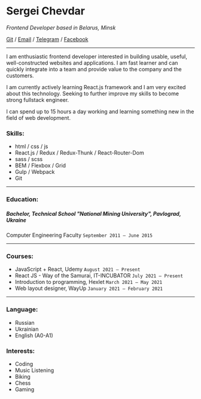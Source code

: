 Sergei Chevdar
==============

*Frontend Developer based in Belarus, Minsk*

[Git](https://github.com/StarkElessar) / [Email](mailto:serj.elessar@gmail.com) / [Telegram](https://t.me/StarkElessar) / [Facebook](https://www.facebook.com/SerjElessar)

___

I am enthusiastic frontend developer interested in building usable, useful,
well-constructed websites and applications. I am fast learner and can quickly integrate
into a team and provide value to the company and the customers.

I am currently actively learning React.js framework and I am very excited about this technology. Seeking
to further improve my skills to become strong fullstack engineer.

I can spend up to 15 hours a day working and learning something new in the field of web development.

### Skills:

* html / css / js
* React.js / Redux / Redux-Thunk / React-Router-Dom
* sass / scss
* BEM / Flexbox / Grid
* Gulp / Webpack
* Git

---

### Education:

##### Bachelor, Technical School "National Mining University", Pavlograd, Ukraine

Computer Engineering Faculty `September 2011 — June 2015`

---

### Courses:

* JavaScript + React, Udemy `August 2021 — Present`
* React JS - Way of the Samurai, IT-INCUBATOR `July 2021 — Present`
* Introduction to programming, Hexlet `March 2021 — May 2021`
* Web layout designer, WayUp `January 2021 — February 2021`

---

### Language:

* Russian
* Ukrainian
* English (A0-A1)

### Interests:

* Coding
* Music Listening
* Biking
* Chess
* Gaming
